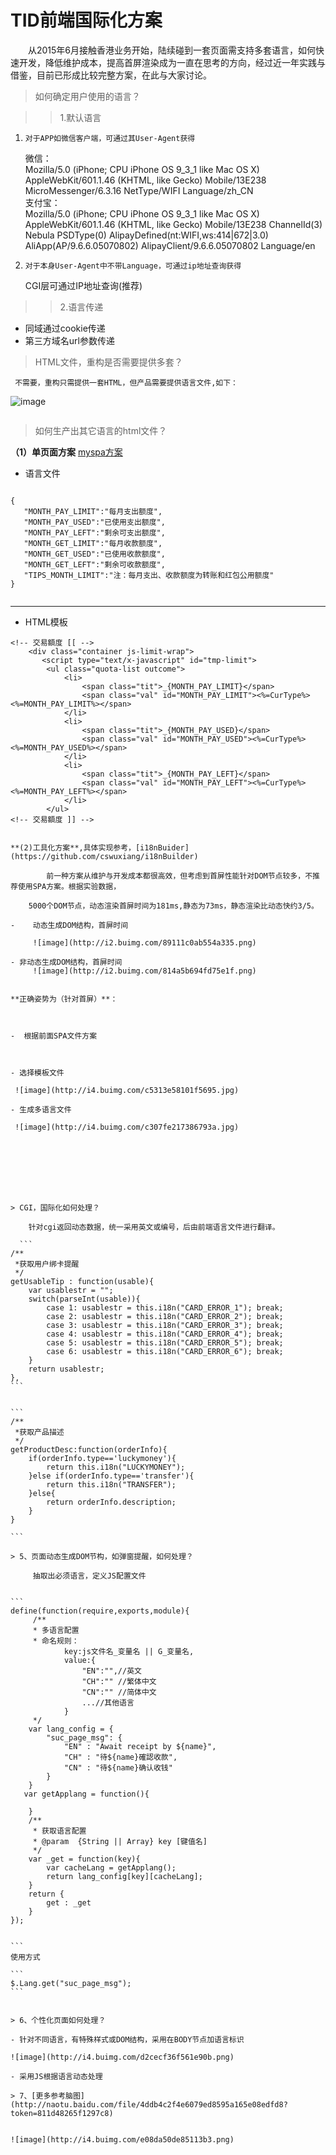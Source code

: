 

#                  TID前端国际化方案


&emsp;&emsp;从2015年6月接触香港业务开始，陆续碰到一套页面需支持多套语言，如何快速开发，降低维护成本，提高首屏渲染成为一直在思考的方向，经过近一年实践与借鉴，目前已形成比较完整方案，在此与大家讨论。

>   如何确定用户使用的语言？

> > 1.默认语言
          
1.     对于APP如微信客户端，可通过其User-Agent获得
   
     微信：  
     Mozilla/5.0 (iPhone; CPU iPhone OS 9_3_1 like Mac OS X) AppleWebKit/601.1.46 (KHTML, like Gecko) Mobile/13E238    MicroMessenger/6.3.16 NetType/WIFI Language/zh_CN  
     支付宝：  
     Mozilla/5.0 (iPhone; CPU iPhone OS 9_3_1 like Mac OS X) AppleWebKit/601.1.46 (KHTML, like Gecko) Mobile/13E238 ChannelId(3) Nebula PSDType(0) AlipayDefined(nt:WIFI,ws:414|672|3.0) AliApp(AP/9.6.6.05070802) AlipayClient/9.6.6.05070802 Language/en

   
    
2.     对于本身User-Agent中不带Language，可通过ip地址查询获得
    
      CGI层可通过IP地址查询(推荐)  
    
> > 2.语言传递     

- 同域通过cookie传递   
- 第三方域名url参数传递
       
> HTML文件，重构是否需要提供多套？
  
     不需要，重构只需提供一套HTML，但产品需要提供语言文件,如下： 
     
![image](http://i4.buimg.com/1f269210e06e9276.jpg)



```

```

     
> 如何生产出其它语言的html文件？
  
**（1）单页面方案**  [myspa方案](https://github.com/cswuxiang/myspa)
     
- 语言文件     
         
 ```

{
    "MONTH_PAY_LIMIT":"每月支出额度",
    "MONTH_PAY_USED":"已使用支出额度",
    "MONTH_PAY_LEFT":"剩余可支出额度",
    "MONTH_GET_LIMIT":"每月收款额度",
    "MONTH_GET_USED":"已使用收款额度",
    "MONTH_GET_LEFT":"剩余可收款额度",
    "TIPS_MONTH_LIMIT":"注：每月支出、收款额度为转账和红包公用额度"
}


```

---
- HTML模板
```
<!-- 交易額度 [[ -->
    <div class="container js-limit-wrap">
       <script type="text/x-javascript" id="tmp-limit">
        <ul class="quota-list outcome">
            <li>
                <span class="tit">_{MONTH_PAY_LIMIT}</span>
                <span class="val" id="MONTH_PAY_LIMIT"><%=CurType%><%=MONTH_PAY_LIMIT%></span>
            </li>
            <li>
                <span class="tit">_{MONTH_PAY_USED}</span>
                <span class="val" id="MONTH_PAY_USED"><%=CurType%><%=MONTH_PAY_USED%></span>
            </li>
            <li>
                <span class="tit">_{MONTH_PAY_LEFT}</span>
                <span class="val" id="MONTH_PAY_LEFT"><%=CurType%><%=MONTH_PAY_LEFT%></span>
            </li>
        </ul>
<!-- 交易額度 ]] -->
```
``````
     
**(2)工具化方案**,具体实现参考，[i18nBuider](https://github.com/cswuxiang/i18nBuilder)
      
        前一种方案从维护与开发成本都很高效，但考虑到首屏性能针对DOM节点较多，不推荐使用SPA方案。根据实验数据， 
        
    5000个DOM节点，动态渲染首屏时间为181ms,静态为73ms，静态渲染比动态快约3/5。
        
-    动态生成DOM结构，首屏时间

     ![image](http://i2.buimg.com/89111c0ab554a335.png)

- 非动态生成DOM结构，首屏时间
     ![image](http://i2.buimg.com/814a5b694fd75e1f.png)   


**正确姿势为（针对首屏）**：
        
        
        
-  根据前面SPA文件方案
          
          
    
- 选择模板文件

 ![image](http://i4.buimg.com/c5313e58101f5695.jpg)      

- 生成多语言文件
          
 ![image](http://i4.buimg.com/c307fe217386793a.jpg)
        
        
    
    
    
    
        
         
> CGI，国际化如何处理？
  
    针对cgi返回动态数据，统一采用英文或编号，后由前端语言文件进行翻译。
  
  ```
/**
 *获取用户绑卡提醒
 */
getUsableTip : function(usable){
    var usablestr = "";
    switch(parseInt(usable)){
        case 1: usablestr = this.i18n("CARD_ERROR_1"); break;
        case 2: usablestr = this.i18n("CARD_ERROR_2"); break;
        case 3: usablestr = this.i18n("CARD_ERROR_3"); break;
        case 4: usablestr = this.i18n("CARD_ERROR_4"); break;
        case 5: usablestr = this.i18n("CARD_ERROR_5"); break;
        case 6: usablestr = this.i18n("CARD_ERROR_6"); break;
    }
    return usablestr;
},
```


```
/**
 *获取产品描述
 */
getProductDesc:function(orderInfo){
	if(orderInfo.type=='luckymoney'){
		return this.i18n("LUCKYMONEY");
	}else if(orderInfo.type=='transfer'){
		return this.i18n("TRANSFER");
	}else{
		return orderInfo.description;
	}
}
	
```
  
> 5、页面动态生成DOM节构，如弹窗提醒，如何处理？

     抽取出必须语言，定义JS配置文件
     
     
```
define(function(require,exports,module){
     /**
     * 多语言配置
     * 命名规则：
            key:js文件名_变量名 || G_变量名,
            value:{
                "EN":"",//英文
                "CH":"" //繁体中文
                "CN":"" //简体中文
                ...//其他语言
            }
     */
    var lang_config = {
        "suc_page_msg": {
            "EN" : "Await receipt by ${name}",
            "CH" : "待${name}確認收款",
            "CN" : "待${name}确认收钱"
        }
    }
   var getApplang = function(){
       
    }
    /**
     * 获取语言配置
     * @param  {String || Array} key [键值名]
     */
    var _get = function(key){
        var cacheLang = getApplang();
        return lang_config[key][cacheLang];
    }
    return {
        get : _get
    }
});


```
使用方式

```
$.Lang.get("suc_page_msg");
```

 
> 6、个性化页面如何处理？

- 针对不同语言，有特殊样式或DOM结构，采用在BODY节点加语言标识
    
![image](http://i4.buimg.com/d2cecf36f561e90b.png)

- 采用JS根据语言动态处理

> 7、[更多参考脑图](http://naotu.baidu.com/file/4ddb4c2f4e6079ed8595a165e08edfd8?token=811d48265f1297c8)  


![image](http://i4.buimg.com/e08da50de85113b3.png)
